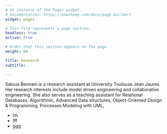 ```yaml
---
# An instance of the Pages widget.
# Documentation: https://wowchemy.com/docs/page-builder/
widget: pages

# This file represents a page section.
headless: true
active: true

# Order that this section appears on the page.
weight: 60

title: Research
subtitle:

---
```



Saloua Bennani is a research assistant at University Toulouse Jean Jaures. Her research interests include model driven engineering and collaborative engineering. She also serves as a teaching assistant for Relational Databases, Algorithmic, Advanced Data structures, Object-Oriented Design & Programming, Processes Modeling with UML, 

- hh
- fff
- ggg
